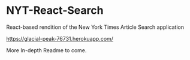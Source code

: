 # NYT-React-Search
React-based rendition of the New York Times Article Search application

https://glacial-peak-76731.herokuapp.com/


More In-depth Readme to come. 
